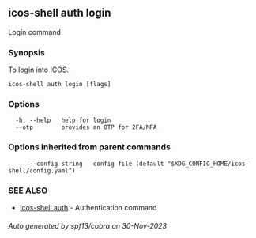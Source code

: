 ## icos-shell auth login

Login command

### Synopsis

To login into ICOS.

```
icos-shell auth login [flags]
```

### Options

```
  -h, --help   help for login
  --otp        provides an OTP for 2FA/MFA
```

### Options inherited from parent commands

```
      --config string   config file (default "$XDG_CONFIG_HOME/icos-shell/config.yaml")
```

### SEE ALSO

* [icos-shell auth](icos-shell_auth.md)	 - Authentication command

###### Auto generated by spf13/cobra on 30-Nov-2023
